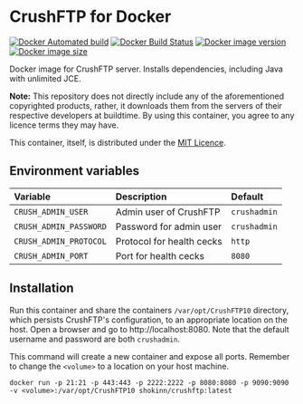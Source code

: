 # CrushFTP for Docker

[![Docker Automated build](https://img.shields.io/docker/automated/shokinn/crushftp.svg)](https://hub.docker.com/r/shokinn/crushftp/)
[![Docker Build Status](https://img.shields.io/docker/build/shokinn/crushftp.svg)](https://hub.docker.com/r/shokinn/crushftp/)
[![Docker image version](https://images.microbadger.com/badges/version/shokinn/crushftp.svg)](https://microbadger.com/images/shokinn/crushftp)
[![Docker image size](https://images.microbadger.com/badges/image/shokinn/crushftp.svg)](https://microbadger.com/images/shokinn/crushftp)

Docker image for CrushFTP server. Installs dependencies, including Java with unlimited JCE.

**Note:** This repository does not directly include any of the aforementioned copyrighted products, rather, it downloads them from the servers of their respective developers at buildtime. By using this container, you agree to any licence terms they may have.

This container, itself, is distributed under the [MIT Licence](LICENSE).

## Environment variables

| Variable               | Description               | Default      |
|:-----------------------|:--------------------------|:-------------|
| `CRUSH_ADMIN_USER`     | Admin user of CrushFTP    | `crushadmin` |
| `CRUSH_ADMIN_PASSWORD` | Password for admin user   | `crushadmin` |
| `CRUSH_ADMIN_PROTOCOL` | Protocol for health cecks | `http`       |
| `CRUSH_ADMIN_PORT`     | Port for health cecks     | `8080`       |

## Installation
Run this container and share the containers `/var/opt/CrushFTP10` directory, which persists CrushFTP's configuration, to an appropriate location on the host. Open a browser and go to http://localhost:8080. Note that the default username and password are both `crushadmin`.

This command will create a new container and expose all ports. Remember to change the `<volume>` to a location on your host machine.

```
docker run -p 21:21 -p 443:443 -p 2222:2222 -p 8080:8080 -p 9090:9090 -v <volume>:/var/opt/CrushFTP10 shokinn/crushftp:latest
```
